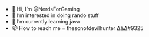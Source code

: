 - 👋 Hi, I’m @NerdsForGaming
- 👀 I’m interested in doing rando stuff
- 🌱 I’m currently learning java
- 📫 How to reach me = thesonofdevilhunter ΔΔΔ#9325

<!---
NerdsForGaming/NerdsForGaming is a ✨ special ✨ repository because its `README.md` (this file) appears on your GitHub profile.
You can click the Preview link to take a look at your changes.
--->
